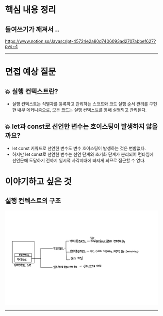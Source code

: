 # 핵심 내용 정리

## 들여쓰기가 깨져서 ..

https://www.notion.so/Javascript-45724e2a80d7406093ad2707abbef627?pvs=4

---

# 면접 예상 질문

## 💥 실행 컨텍스트란?

- 실행 컨텍스트는 식별자를 등록하고 관리하는 스코프와 코드 실행 순서 관리를 구현한 내부 메커니즘으로, 모든 코드는 실행 컨텍스트를 통해 실행되고 관리된다.

## 💥 let과 const로 선언한 변수는 호이스팅이 발생하지 않을까요?

- let const 키워드로 선언한 변수도 변수 호이스팅이 발생하는 것은 변함없다.
- 하지만 let const로 선언한 변수는 선언 단계와 초기화 단계가 분리되어 런타임에 선언문에 도달하기 전까지 일시적 사각지대에 빠지게 되므로 접근할 수 없다.

# 이야기하고 싶은 것

## 실행 컨텍스트의 구조

![Alt text](<Untitled (Draft)-1.jpg>)

---
